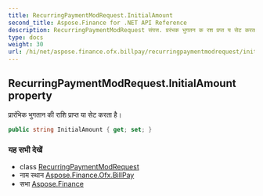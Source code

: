 ```yaml
---
title: RecurringPaymentModRequest.InitialAmount
second_title: Aspose.Finance for .NET API Reference
description: RecurringPaymentModRequest संपत्त. प्ररंभक भुगतन क रश प्रप्त य सेट करत है
type: docs
weight: 30
url: /hi/net/aspose.finance.ofx.billpay/recurringpaymentmodrequest/initialamount/
---
```

## RecurringPaymentModRequest.InitialAmount property

प्रारंभिक भुगतान की राशि प्राप्त या सेट करता है।

```csharp
public string InitialAmount { get; set; }
```

### यह सभी देखें

* class [RecurringPaymentModRequest](../)
* नाम स्थान [Aspose.Finance.Ofx.BillPay](../../recurringpaymentmodrequest/)
* सभा [Aspose.Finance](../../../)


